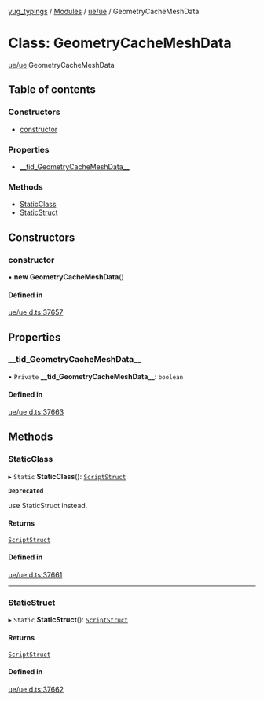 [yug_typings](../README.md) / [Modules](../modules.md) / [ue/ue](../modules/ue_ue.md) / GeometryCacheMeshData

# Class: GeometryCacheMeshData

[ue/ue](../modules/ue_ue.md).GeometryCacheMeshData

## Table of contents

### Constructors

- [constructor](ue_ue.GeometryCacheMeshData.md#constructor)

### Properties

- [\_\_tid\_GeometryCacheMeshData\_\_](ue_ue.GeometryCacheMeshData.md#__tid_geometrycachemeshdata__)

### Methods

- [StaticClass](ue_ue.GeometryCacheMeshData.md#staticclass)
- [StaticStruct](ue_ue.GeometryCacheMeshData.md#staticstruct)

## Constructors

### constructor

• **new GeometryCacheMeshData**()

#### Defined in

[ue/ue.d.ts:37657](https://github.com/YugMetaverse/yug_typings/blob/b7d9b19/ue/ue.d.ts#L37657)

## Properties

### \_\_tid\_GeometryCacheMeshData\_\_

• `Private` **\_\_tid\_GeometryCacheMeshData\_\_**: `boolean`

#### Defined in

[ue/ue.d.ts:37663](https://github.com/YugMetaverse/yug_typings/blob/b7d9b19/ue/ue.d.ts#L37663)

## Methods

### StaticClass

▸ `Static` **StaticClass**(): [`ScriptStruct`](ue_ue.ScriptStruct.md)

**`Deprecated`**

use StaticStruct instead.

#### Returns

[`ScriptStruct`](ue_ue.ScriptStruct.md)

#### Defined in

[ue/ue.d.ts:37661](https://github.com/YugMetaverse/yug_typings/blob/b7d9b19/ue/ue.d.ts#L37661)

___

### StaticStruct

▸ `Static` **StaticStruct**(): [`ScriptStruct`](ue_ue.ScriptStruct.md)

#### Returns

[`ScriptStruct`](ue_ue.ScriptStruct.md)

#### Defined in

[ue/ue.d.ts:37662](https://github.com/YugMetaverse/yug_typings/blob/b7d9b19/ue/ue.d.ts#L37662)
